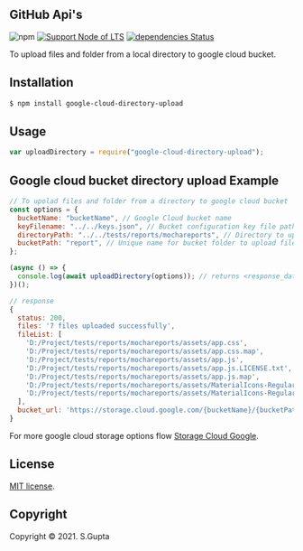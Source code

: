 ## GitHub Api's

![npm](https://img.shields.io/npm/v/google-cloud-directory-upload) [![Support Node of LTS](https://img.shields.io/badge/node-latest-brightgreen.svg)](https://nodejs.org/) [![dependencies Status](https://status.david-dm.org/gh/request/request.svg)](https://david-dm.org/request/request)

To upload files and folder from a local directory to google cloud bucket.

## Installation

```bash
$ npm install google-cloud-directory-upload
```

## Usage

```javascript
var uploadDirectory = require("google-cloud-directory-upload");
```

## Google cloud bucket directory upload Example

```javascript
// To upolad files and folder from a directory to google cloud bucket
const options = {
  bucketName: "bucketName", // Google Cloud bucket name
  keyFilename: "../../keys.json", // Bucket configuration key file path
  directoryPath: "../../tests/reports/mochareports", // Directory to upload
  bucketPath: "report", // Unique name for bucket folder to upload files
};

(async () => {
  console.log(await uploadDirectory(options)); // returns <response_data>
})();

// response
{
  status: 200,
  files: '7 files uploaded successfully',
  fileList: [
    'D:/Project/tests/reports/mochareports/assets/app.css',
    'D:/Project/tests/reports/mochareports/assets/app.css.map',
    'D:/Project/tests/reports/mochareports/assets/app.js',
    'D:/Project/tests/reports/mochareports/assets/app.js.LICENSE.txt',
    'D:/Project/tests/reports/mochareports/assets/app.js.map',
    'D:/Project/tests/reports/mochareports/assets/MaterialIcons-Regular.woff',
    'D:/Project/tests/reports/mochareports/assets/MaterialIcons-Regular.woff2',
  ],
  bucket_url: 'https://storage.cloud.google.com/{bucketName}/{bucketPath}'
}
```

For more google cloud storage options flow [Storage Cloud Google][google-storage].

## License

[MIT license](http://opensource.org/licenses/MIT).

## Copyright

Copyright &copy; 2021. S.Gupta

[google-storage]: https://www.npmjs.com/package/@google-cloud/storage
